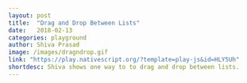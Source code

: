 ```yaml
---
layout: post
title:  "Drag and Drop Between Lists"
date:   2018-02-13
categories: playground
author: Shiva Prasad
image: /images/dragndrop.gif
link: "https://play.nativescript.org/?template=play-js&id=HLY5Uh"
shortdesc: Shiva shows one way to to drag and drop between lists.
---
```

